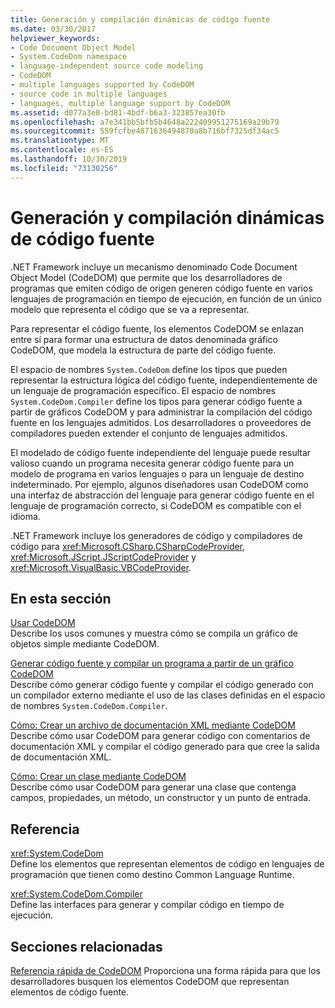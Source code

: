 ```yaml
---
title: Generación y compilación dinámicas de código fuente
ms.date: 03/30/2017
helpviewer_keywords:
- Code Document Object Model
- System.CodeDom namespace
- language-independent source code modeling
- CodeDOM
- multiple languages supported by CodeDOM
- source code in multiple languages
- languages, multiple language support by CodeDOM
ms.assetid: d077a3e8-bd81-4bdf-b6a3-323857ea30fb
ms.openlocfilehash: a7e341bb5bfb5b4648a222409951275169a29b79
ms.sourcegitcommit: 559fcfbe4871636494870a8b716bf7325df34ac5
ms.translationtype: MT
ms.contentlocale: es-ES
ms.lasthandoff: 10/30/2019
ms.locfileid: "73130256"
---
```

# <a name="dynamic-source-code-generation-and-compilation"></a>Generación y compilación dinámicas de código fuente
.NET Framework incluye un mecanismo denominado Code Document Object Model (CodeDOM) que permite que los desarrolladores de programas que emiten código de origen generen código fuente en varios lenguajes de programación en tiempo de ejecución, en función de un único modelo que representa el código que se va a representar.  
  
 Para representar el código fuente, los elementos CodeDOM se enlazan entre sí para formar una estructura de datos denominada gráfico CodeDOM, que modela la estructura de parte del código fuente.  
  
 El espacio de nombres `System.CodeDom` define los tipos que pueden representar la estructura lógica del código fuente, independientemente de un lenguaje de programación específico. El espacio de nombres `System.CodeDom.Compiler` define los tipos para generar código fuente a partir de gráficos CodeDOM y para administrar la compilación del código fuente en los lenguajes admitidos. Los desarrolladores o proveedores de compiladores pueden extender el conjunto de lenguajes admitidos.  
  
 El modelado de código fuente independiente del lenguaje puede resultar valioso cuando un programa necesita generar código fuente para un modelo de programa en varios lenguajes o para un lenguaje de destino indeterminado. Por ejemplo, algunos diseñadores usan CodeDOM como una interfaz de abstracción del lenguaje para generar código fuente en el lenguaje de programación correcto, si CodeDOM es compatible con el idioma.  
  
 .NET Framework incluye los generadores de código y compiladores de código para <xref:Microsoft.CSharp.CSharpCodeProvider>, <xref:Microsoft.JScript.JScriptCodeProvider> y <xref:Microsoft.VisualBasic.VBCodeProvider>.  
  
## <a name="in-this-section"></a>En esta sección  
 [Usar CodeDOM](using-the-codedom.md)  
 Describe los usos comunes y muestra cómo se compila un gráfico de objetos simple mediante CodeDOM.  
  
 [Generar código fuente y compilar un programa a partir de un gráfico CodeDOM](generating-and-compiling-source-code-from-a-codedom-graph.md)  
 Describe cómo generar código fuente y compilar el código generado con un compilador externo mediante el uso de las clases definidas en el espacio de nombres `System.CodeDom.Compiler`.  
  
 [Cómo: Crear un archivo de documentación XML mediante CodeDOM](how-to-create-an-xml-documentation-file-using-codedom.md)  
 Describe cómo usar CodeDOM para generar código con comentarios de documentación XML y compilar el código generado para que cree la salida de documentación XML.  
  
 [Cómo: Crear un clase mediante CodeDOM](how-to-create-a-class-using-codedom.md)  
 Describe cómo usar CodeDOM para generar una clase que contenga campos, propiedades, un método, un constructor y un punto de entrada.  
  
## <a name="reference"></a>Referencia  
 <xref:System.CodeDom>  
 Define los elementos que representan elementos de código en lenguajes de programación que tienen como destino Common Language Runtime.  
  
 <xref:System.CodeDom.Compiler>  
 Define las interfaces para generar y compilar código en tiempo de ejecución.  
  
## <a name="related-sections"></a>Secciones relacionadas  
 [Referencia rápida de CodeDOM](https://docs.microsoft.com/previous-versions/dotnet/netframework-4.0/f1dfsbhc(v=vs.100))  
 Proporciona una forma rápida para que los desarrolladores busquen los elementos CodeDOM que representan elementos de código fuente.

